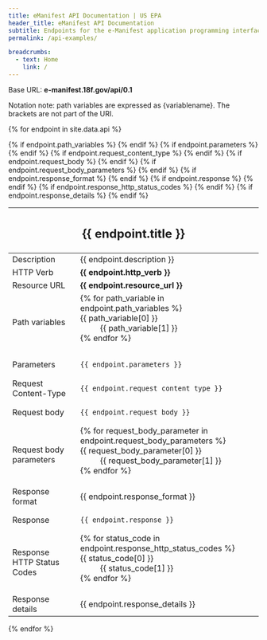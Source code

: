 ```yaml
---
title: eManifest API Documentation | US EPA
header_title: eManifest API Documentation
subtitle: Endpoints for the e-Manifest application programming interfaces (API).
permalink: /api-examples/

breadcrumbs:
  - text: Home
    link: /
---
```


Base URL: **e-manifest.18f.gov/api/0.1**

Notation note: path variables are expressed as {variablename}. The brackets are not part of the URI.

{% for endpoint in site.data.api %}

<table class="api">
  <thead>
    <tr>
      <th colspan="2"><h2>{{ endpoint.title  }}</h2></th>
    </tr>
  </thead>
  <tbody>
    <tr>
      <td>Description</td>
      <td>{{ endpoint.description }}</td>
    </tr>
    <tr>
      <td>HTTP Verb</td>
      <td><b>{{ endpoint.http_verb }}</b></td>
    </tr>
    <tr>
      <td>Resource URL</td>
      <td><b>{{ endpoint.resource_url }}</b></td>
    </tr>
    {% if endpoint.path_variables %}
    <tr>
      <td>Path variables</td>
      <td>
        <dl>
      {% for path_variable in endpoint.path_variables %}
        <dt>{{ path_variable[0] }}</dt>
        <dd>{{ path_variable[1] }}</dd>
      {% endfor %}
        </dl>
      </td>
    </tr>
    {% endif %}
    {% if endpoint.parameters %}
    <tr>
      <td>Parameters</td>
      <td><pre><code>{{ endpoint.parameters }}</code></pre></td>
    </tr>
    {% endif %}
    {% if endpoint.request_content_type %}
    <tr>
      <td>Request Content-Type</td>
      <td><pre><code>{{ endpoint.request_content_type }}</code></pre></td>
    </tr>
    {% endif %}
    {% if endpoint.request_body %}
    <tr>
      <td>Request body</td>
      <td><pre><code>{{ endpoint.request_body }}</code></pre></td>
    </tr>
    {% endif %}
    {% if endpoint.request_body_parameters %}
    <tr>
      <td>Request body parameters</td>
      <td>
        <dl>
      {% for request_body_parameter in endpoint.request_body_parameters %}
        <dt>{{ request_body_parameter[0] }}</dt>
        <dd>{{ request_body_parameter[1] }}</dd>
      {% endfor %}
        </dl>
      </td>
    </tr>
    {% endif %}
    {% if endpoint.response_format %}
    <tr>
      <td>Response format</td>
      <td>{{ endpoint.response_format }}</td>
    </tr>
    {% endif %}
    {% if endpoint.response %}
    <tr>
      <td>Response</td>
      <td><pre><code>{{ endpoint.response }}</code></pre></td>
    </tr>
    {% endif %}
    {% if endpoint.response_http_status_codes %}
    <tr>
      <td>Response HTTP Status Codes</td>
      <td>
        <dl>
      {% for status_code in endpoint.response_http_status_codes %}
        <dt>{{ status_code[0] }}</dt>
        <dd>{{ status_code[1] }}</dd>
      {% endfor %}
        </dl>
      </td>
    </tr>
    {% endif %}
    {% if endpoint.response_details %}
    <tr>
      <td>Response details</td>
      <td>{{ endpoint.response_details }}</td>
    </tr>
    {% endif %}
  </tbody>
</table>

{% endfor %}

